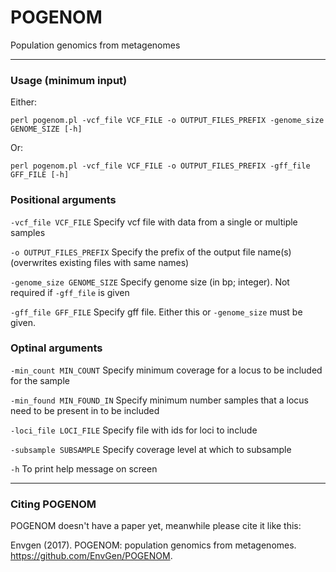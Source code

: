 # POGENOM
Population genomics from metagenomes

----

### Usage (minimum input)

Either:

`perl pogenom.pl -vcf_file VCF_FILE -o OUTPUT_FILES_PREFIX -genome_size GENOME_SIZE [-h]`

Or:

`perl pogenom.pl -vcf_file VCF_FILE -o OUTPUT_FILES_PREFIX -gff_file GFF_FILE [-h]`



### Positional arguments

`-vcf_file VCF_FILE`            Specify vcf file with data from a single or multiple samples

`-o OUTPUT_FILES_PREFIX`         Specify the prefix of the output file name(s) (overwrites existing files with same names)

`-genome_size GENOME_SIZE`      Specify genome size (in bp; integer). Not required if `-gff_file` is given

`-gff_file GFF_FILE`            Specify gff file. Either this or `-genome_size` must be given.



### Optinal arguments

`-min_count MIN_COUNT`        Specify minimum coverage for a locus to be included for the sample

`-min_found MIN_FOUND_IN`     Specify minimum number samples that a locus need to be present in to be included

`-loci_file LOCI_FILE`        Specify file with ids for loci to include

`-subsample SUBSAMPLE`        Specify coverage level at which to subsample

`-h`							To print help message on screen

----

### Citing POGENOM

POGENOM doesn't have a paper yet, meanwhile please cite it like this:

Envgen (2017). POGENOM: population genomics from metagenomes. https://github.com/EnvGen/POGENOM.


